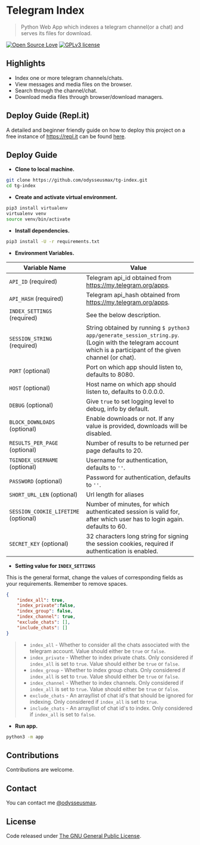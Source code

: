 # Telegram Index

> Python Web App which indexes a telegram channel(or a chat) and serves its files for download.

[![Open Source Love](https://badges.frapsoft.com/os/v1/open-source.png?v=103)](.)  [![GPLv3 license](https://img.shields.io/badge/License-GPLv3-blue.svg)](LICENSE)

## Highlights

* Index one or more telegram channels/chats.
* View messages and media files on the browser.
* Search through the channel/chat.
* Download media files through browser/download managers.

## Deploy Guide (Repl.it)

A detailed and beginner friendly guide on how to deploy this project on a free instance of https://repl.it can be found [here](replit-deploy-guide.md).

## Deploy Guide

* **Clone to local machine.**

``` bash
git clone https://github.com/odysseusmax/tg-index.git
cd tg-index
```

* **Create and activate virtual environment.**

``` bash
pip3 install virtualenv
virtualenv venv
source venv/bin/activate
```

* **Install dependencies.**

``` bash
pip3 install -U -r requirements.txt
```

* **Environment Variables.**

| Variable Name | Value
|------------- | -------------
| `API_ID` (required) | Telegram api_id obtained from <https://my.telegram.org/apps>.
| `API_HASH` (required) | Telegram api_hash obtained from <https://my.telegram.org/apps>.
| `INDEX_SETTINGS` (required) | See the below description.
| `SESSION_STRING` (required) | String obtained by running `$ python3 app/generate_session_string.py`. (Login with the telegram account which is a participant of the given channel (or chat).
| `PORT` (optional) | Port on which app should listen to, defaults to 8080.
| `HOST` (optional) | Host name on which app should listen to, defaults to 0.0.0.0.
| `DEBUG` (optional) | Give `true` to set logging level to debug, info by default.
| `BLOCK_DOWNLOADS` (optional) | Enable downloads or not. If any value is provided, downloads will be disabled.
| `RESULTS_PER_PAGE` (optional) | Number of results to be returned per page defaults to 20.
| `TGINDEX_USERNAME` (optional) | Username for authentication, defaults to `''`.
| `PASSWORD` (optional) | Password for authentication, defaults to `''`.
| `SHORT_URL_LEN` (optional) | Url length for aliases
| `SESSION_COOKIE_LIFETIME` (optional) | Number of minutes, for which authenticated session is valid for, after which user has to login again. defaults to 60.
| `SECRET_KEY` (optional) | 32 characters long string for signing the session cookies, required if authentication is enabled.

* **Setting value for `INDEX_SETTINGS`**

This is the general format, change the values of corresponding fields as your requirements. Remember to remove spaces.

``` json
{
    "index_all": true,
    "index_private":false,
    "index_group": false,
    "index_channel": true,
    "exclude_chats": [],
    "include_chats": []
}
```
>
> * `index_all` - Whether to consider all the chats associated with the telegram account. Value should either be `true` or `false`.
> * `index_private` - Whether to index private chats. Only considered if `index_all` is set to `true`. Value should either be `true` or `false`.
> * `index_group` - Whether to index group chats. Only considered if `index_all` is set to `true`. Value should either be `true` or `false`.
> * `index_channel` - Whether to index channels. Only considered if `index_all` is set to `true`. Value should either be `true` or `false`.
> * `exclude_chats` - An array/list of chat id's that should be ignored for indexing. Only considered if `index_all` is set to `true`.
> * `include_chats` - An array/list of chat id's to index. Only considered if `index_all` is set to `false`.

* **Run app.**

``` bash
python3 -m app
```

## Contributions

Contributions are welcome.

## Contact

You can contact me [@odysseusmax](https://tx.me/odysseusmax).

## License

Code released under [The GNU General Public License](LICENSE).
